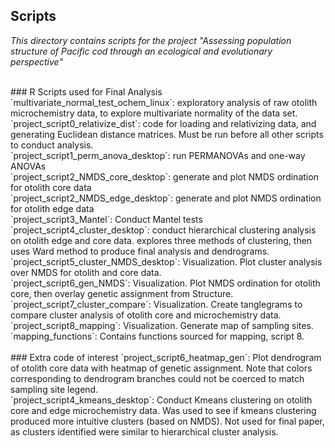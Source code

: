 ## Scripts

*This directory contains scripts for the project "Assessing population structure of Pacific cod through an ecological and evolutionary perspective"*

<br>
### R Scripts used for Final Analysis
`multivariate_normal_test_ochem_linux`: exploratory analysis of raw otolith microchemistry data, to explore multivariate normality of the data set. 
<br>
`project_script0_relativize_dist`: code for loading and relativizing data, and generating Euclidean distance matrices. Must be run before all other scripts to conduct analysis. 
<br>
`project_script1_perm_anova_desktop`: run PERMANOVAs and one-way ANOVAs
<br>
`project_script2_NMDS_core_desktop`: generate and plot NMDS ordination for otolith core data
<br>
`project_script2_NMDS_edge_desktop`: generate and plot NMDS ordination for otolith edge data
<br>
`project_script3_Mantel`: Conduct Mantel tests
<br>
`project_script4_cluster_desktop`: conduct hierarchical clustering analysis on otolith edge and core data. explores three methods of clustering, then uses Ward method to produce final analysis and dendrograms.
<br>
`project_script5_cluster_NMDS_desktop`: Visualization. Plot cluster analysis over NMDS for otolith and core data.
<br>
`project_script6_gen_NMDS`: Visualization. Plot NMDS ordination for otolith core, then overlay genetic assignment from Structure.
<br>
`project_script7_cluster_compare`: Visualization. Create tanglegrams to compare cluster analysis of otolith core and microchemistry data.
<br>
`project_script8_mapping`: Visualization. Generate map of sampling sites. 
<br>
`mapping_functions`: Contains functions sourced for mapping, script 8. 




<br>
<br>
### Extra code of interest
`project_script6_heatmap_gen`: Plot dendrogram of otolith core data with heatmap of genetic assignment. Note that colors corresponding to dendrogram branches could not be coerced to match sampling site legend. 
<br>
`project_script4_kmeans_desktop`: Conduct Kmeans clustering on otolith core and edge microchemistry data. Was used to see if kmeans clustering produced more intuitive clusters (based on NMDS). Not used for final paper, as clusters identified were similar to hierarchical cluster analysis. 
